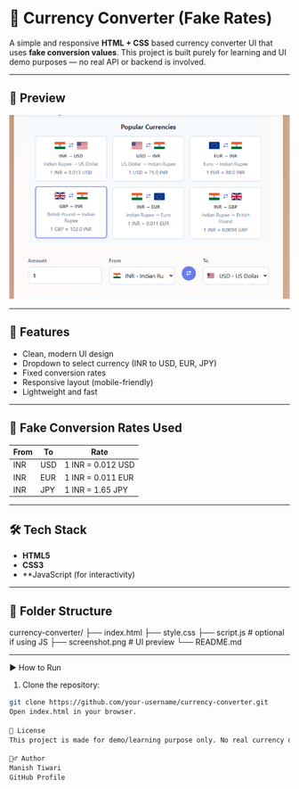 # 💱 Currency Converter (Fake Rates)

A simple and responsive **HTML + CSS** based currency converter UI that uses **fake conversion values**. This project is built purely for learning and UI demo purposes — no real API or backend is involved.

---

## 📸 Preview

![Currency Converter Screenshot](Screenshot.png) 

---

## 📌 Features

- Clean, modern UI design
- Dropdown to select currency (INR to USD, EUR, JPY)
- Fixed conversion rates
- Responsive layout (mobile-friendly)
- Lightweight and fast

---

## 🧮 Fake Conversion Rates Used

| From | To   | Rate |
|------|------|------|
| INR  | USD  | 1 INR = 0.012 USD |
| INR  | EUR  | 1 INR = 0.011 EUR |
| INR  | JPY  | 1 INR = 1.65 JPY  |

---

## 🛠️ Tech Stack

- **HTML5**
- **CSS3**
- **JavaScript (for interactivity)

---

## 📂 Folder Structure

currency-converter/
├── index.html
├── style.css
├── script.js # optional if using JS
├── screenshot.png # UI preview
└── README.md

---

 ▶️ How to Run

1. Clone the repository:
```bash
git clone https://github.com/your-username/currency-converter.git
Open index.html in your browser.

📄 License
This project is made for demo/learning purpose only. No real currency data or API is used.

🙋‍♂️ Author
Manish Tiwari
GitHub Profile
